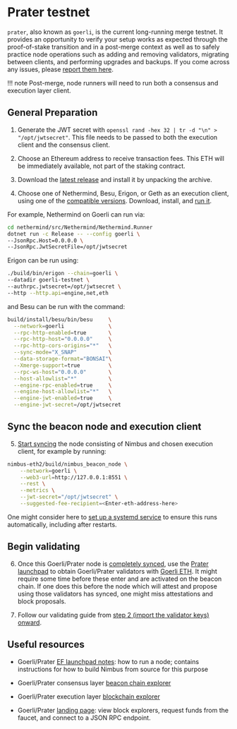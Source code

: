 # Prater testnet

`prater`, also known as `goerli`, is the current long-running merge testnet.
It provides an opportunity to verify your setup works as expected through the proof-of-stake transition and in a post-merge context as well as to safely practice node operations such as adding and removing validators, migrating between clients, and performing upgrades and backups.
If you come across any issues, please [report them here](https://github.com/status-im/nimbus-eth2/issues).

!!! note
    Post-merge, node runners will need to run both a consensus and execution layer client.

## General Preparation

1. Generate the JWT secret with `openssl rand -hex 32 | tr -d "\n" > "/opt/jwtsecret"`. This file needs to be passed to both the execution client and the consensus client.

2. Choose an Ethereum address to receive transaction fees.
   This ETH will be immediately available, not part of the staking contract.

3. Download the [latest release](./binaries.md) and install it by unpacking the archive.

4. Choose one of Nethermind, Besu, Erigon, or Geth as an execution client, using one of the [compatible versions](https://blog.ethereum.org/2022/07/27/goerli-prater-merge-announcement/#execution-layer).
   Download, install, and [run it](https://notes.ethereum.org/@launchpad/goerli#Run-an-Execution-Layer-Client).

For example, Nethermind on Goerli can run via:
```sh
cd nethermind/src/Nethermind/Nethermind.Runner
dotnet run -c Release -- --config goerli \
--JsonRpc.Host=0.0.0.0 \
--JsonRpc.JwtSecretFile=/opt/jwtsecret
```

Erigon can be run using:
```sh
./build/bin/erigon --chain=goerli \
--datadir goerli-testnet \
--authrpc.jwtsecret=/opt/jwtsecret \
--http --http.api=engine,net,eth
```

and Besu can be run with the command:
```sh
build/install/besu/bin/besu     \
  --network=goerli              \
  --rpc-http-enabled=true       \
  --rpc-http-host="0.0.0.0"     \
  --rpc-http-cors-origins="*"   \
  --sync-mode="X_SNAP"          \
  --data-storage-format="BONSAI"\
  --Xmerge-support=true         \
  --rpc-ws-host="0.0.0.0"       \
  --host-allowlist="*"          \
  --engine-rpc-enabled=true     \
  --engine-host-allowlist="*"   \
  --engine-jwt-enabled=true     \
  --engine-jwt-secret=/opt/jwtsecret
```

## Sync the beacon node and execution client

5. [Start syncing](./start-syncing.md) the node consisting of Nimbus and chosen execution client, for example by running:
```sh
nimbus-eth2/build/nimbus_beacon_node \
    --network=goerli \
    --web3-url=http://127.0.0.1:8551 \
    --rest \
    --metrics \
    --jwt-secret="/opt/jwtsecret" \
    --suggested-fee-recipient=<Enter-eth-address-here>
```

One might consider here to [set up a systemd service](./beacon-node-systemd.md) to ensure this runs automatically, including after restarts.

## Begin validating

6. Once this Goerli/Prater node is [completely synced](./keep-an-eye.md#keep-track-of-your-syncing-progress), use the [Prater launchpad](https://prater.launchpad.ethereum.org/en/) to obtain Goerli/Prater validators with [Goerli ETH](./goerli-eth.md).
It might require some time before these enter and are activated on the beacon chain.
If one does this before the node which will attest and propose using those validators has synced, one might miss attestations and block proposals.

7. Follow our validating guide from [step 2 (import the validator keys) onward](./run-a-validator.md#2-import-your-validator-keys).


## Useful resources

- Goerli/Prater [EF launchpad notes](https://notes.ethereum.org/@launchpad/goerli): how to run a node; contains instructions for how to build Nimbus from source for this purpose

- Goerli/Prater consensus layer [beacon chain explorer](https://prater.beaconcha.in/)

- Goerli/Prater execution layer [blockchain explorer](https://goerli.etherscan.io/)

- Goerli/Prater [landing page](https://goerli.net/): view block explorers, request funds from the faucet, and connect to a JSON RPC endpoint.
